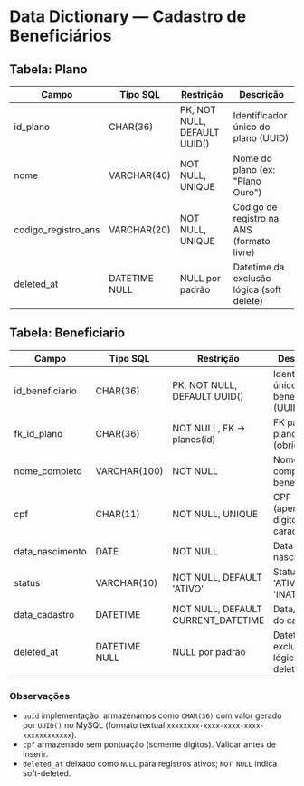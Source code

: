 # Data Dictionary — Cadastro de Beneficiários

## Tabela: Plano
| Campo                 | Tipo SQL         | Restrição                    | Descrição |
|-----------------------|------------------|------------------------------|----------|
| id_plano                   | CHAR(36)         | PK, NOT NULL, DEFAULT UUID() | Identificador único do plano (UUID) |
| nome                  | VARCHAR(40)     | NOT NULL, UNIQUE             | Nome do plano (ex: "Plano Ouro") |
| codigo_registro_ans   | VARCHAR(20)      | NOT NULL, UNIQUE             | Código de registro na ANS (formato livre) |
| deleted_at            | DATETIME NULL   | NULL por padrão              | Datetime da exclusão lógica (soft delete) |

## Tabela: Beneficiario
| Campo                 | Tipo SQL         | Restrição                    | Descrição |
|-----------------------|------------------|------------------------------|----------|
| id_beneficiario       | CHAR(36)         | PK, NOT NULL, DEFAULT UUID() | Identificador único do beneficiário (UUID) |
| fk_id_plano           | CHAR(36)         | NOT NULL, FK -> planos(id)   | FK para o plano (obrigatório) |
| nome_completo         | VARCHAR(100)     | NOT NULL                     | Nome completo do beneficiário |
| cpf                   | CHAR(11)         | NOT NULL, UNIQUE             | CPF (apenas dígitos, 11 caracteres) |
| data_nascimento       | DATE             | NOT NULL                     | Data de nascimento |
| status                | VARCHAR(10)      | NOT NULL, DEFAULT 'ATIVO'    | Status: 'ATIVO' ou 'INATIVO' |
| data_cadastro         | DATETIME       | NOT NULL, DEFAULT CURRENT_DATETIME | Data/hora do cadastro |
| deleted_at            | DATETIME NULL    | NULL por padrão              | Datetime da exclusão lógica (soft delete) |

### Observações
- `uuid` implementação: armazenamos como `CHAR(36)` com valor gerado por `UUID()` no MySQL (formato textual `xxxxxxxx-xxxx-xxxx-xxxx-xxxxxxxxxxxx`).
- `cpf` armazenado sem pontuação (somente dígitos). Validar antes de inserir.
- `deleted_at` deixado como `NULL` para registros ativos; `NOT NULL` indica soft-deleted.
